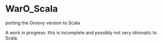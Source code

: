 WarO_Scala
==========

porting the Groovy version to Scala

A work in progress: this is incomplete and possibly not very idiomatic to Scala.
